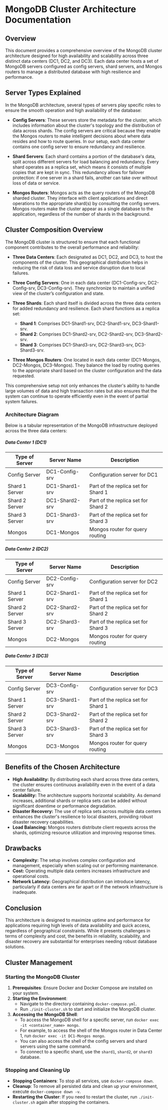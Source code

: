 # MongoDB Cluster Architecture Documentation

## Overview

This document provides a comprehensive overview of the MongoDB cluster architecture designed for high availability and scalability across three distinct data centers (DC1, DC2, and DC3). Each data center hosts a set of MongoDB servers configured as config servers, shard servers, and Mongos routers to manage a distributed database with high resilience and performance.

## Server Types Explained

In the MongoDB architecture, several types of servers play specific roles to ensure the smooth operation and high availability of the database:

- **Config Servers**: These servers store the metadata for the cluster, which includes information about the cluster's topology and the distribution of data across shards. The config servers are critical because they enable the Mongos routers to make intelligent decisions about where data resides and how to route queries. In our setup, each data center contains one config server to ensure redundancy and resilience.

- **Shard Servers**: Each shard contains a portion of the database's data, split across different servers for load balancing and redundancy. Every shard operates as a replica set, which means it consists of multiple copies that are kept in sync. This redundancy allows for failover protection: if one server in a shard fails, another can take over without loss of data or service.

- **Mongos Routers**: Mongos acts as the query routers of the MongoDB sharded cluster. They interface with client applications and direct operations to the appropriate shard(s) by consulting the config servers. Mongos routers make the cluster appear as a single database to the application, regardless of the number of shards in the background.

## Cluster Composition Overview

The MongoDB cluster is structured to ensure that each functional component contributes to the overall performance and reliability:

- **Three Data Centers**: Each designated as DC1, DC2, and DC3, to host the components of the cluster. This geographical distribution helps in reducing the risk of data loss and service disruption due to local failures.

- **Three Config Servers**: One in each data center (DC1-Config-srv, DC2-Config-srv, DC3-Config-srv). They synchronize to maintain a unified view of the cluster’s configuration and state.

- **Three Shards**: Each shard itself is divided across the three data centers for added redundancy and resilience. Each shard functions as a replica set:
  - **Shard 1**: Comprises DC1-Shard1-srv, DC2-Shard1-srv, DC3-Shard1-srv.
  - **Shard 2**: Comprises DC1-Shard2-srv, DC2-Shard2-srv, DC3-Shard2-srv.
  - **Shard 3**: Comprises DC1-Shard3-srv, DC2-Shard3-srv, DC3-Shard3-srv.

- **Three Mongos Routers**: One located in each data center (DC1-Mongos, DC2-Mongos, DC3-Mongos). They balance the load by routing queries to the appropriate shard based on the cluster configuration and the data requested.

This comprehensive setup not only enhances the cluster's ability to handle large volumes of data and high transaction rates but also ensures that the system can continue to operate efficiently even in the event of partial system failures.

### Architecture Diagram

Below is a tabular representation of the MongoDB infrastructure deployed across the three data centers:

##### Data Center 1 (DC1)

| **Type of Server** | **Server Name**  | **Description**                              |
|--------------------|------------------|----------------------------------------------|
| Config Server      | DC1-Config-srv   | Configuration server for DC1                 |
| Shard 1 Server     | DC1-Shard1-srv   | Part of the replica set for Shard 1          |
| Shard 2 Server     | DC1-Shard2-srv   | Part of the replica set for Shard 2          |
| Shard 3 Server     | DC1-Shard3-srv   | Part of the replica set for Shard 3          |
| Mongos             | DC1-Mongos       | Mongos router for query routing              |

##### Data Center 2 (DC2)

| **Type of Server** | **Server Name**  | **Description**                              |
|--------------------|------------------|----------------------------------------------|
| Config Server      | DC2-Config-srv   | Configuration server for DC2                 |
| Shard 1 Server     | DC2-Shard1-srv   | Part of the replica set for Shard 1          |
| Shard 2 Server     | DC2-Shard2-srv   | Part of the replica set for Shard 2          |
| Shard 3 Server     | DC2-Shard3-srv   | Part of the replica set for Shard 3          |
| Mongos             | DC2-Mongos       | Mongos router for query routing              |

##### Data Center 3 (DC3)

| **Type of Server** | **Server Name**  | **Description**                              |
|--------------------|------------------|----------------------------------------------|
| Config Server      | DC3-Config-srv   | Configuration server for DC3                 |
| Shard 1 Server     | DC3-Shard1-srv   | Part of the replica set for Shard 1          |
| Shard 2 Server     | DC3-Shard2-srv   | Part of the replica set for Shard 2          |
| Shard 3 Server     | DC3-Shard3-srv   | Part of the replica set for Shard 3          |
| Mongos             | DC3-Mongos       | Mongos router for query routing              |

## Benefits of the Chosen Architecture

- **High Availability:** By distributing each shard across three data centers, the cluster ensures continuous availability even in the event of a data center failure.
- **Scalability:** The architecture supports horizontal scalability. As demand increases, additional shards or replica sets can be added without significant downtime or performance degradation.
- **Disaster Recovery:** The use of replica sets across multiple data centers enhances the cluster's resilience to local disasters, providing robust disaster recovery capabilities.
- **Load Balancing:** Mongos routers distribute client requests across the shards, optimizing resource utilization and improving response times.

## Drawbacks

- **Complexity:** The setup involves complex configuration and management, especially when scaling out or performing maintenance.
- **Cost:** Operating multiple data centers increases infrastructure and operational costs.
- **Network Latency:** Geographical distribution can introduce latency, particularly if data centers are far apart or if the network infrastructure is inadequate.

## Conclusion

This architecture is designed to maximize uptime and performance for applications requiring high levels of data availability and quick access, regardless of geographical constraints. While it presents challenges in terms of complexity and cost, the benefits in reliability, scalability, and disaster recovery are substantial for enterprises needing robust database solutions.

## Cluster Management

### Starting the MongoDB Cluster
1. **Prerequisites**: Ensure Docker and Docker Compose are installed on your system.
2. **Starting the Environment**:
   - Navigate to the directory containing `docker-compose.yml`.
   - Run `./init-cluster.sh` to start and initialize the MongoDB cluster.
3. **Accessing the MongoDB Shell**:
   - To access the MongoDB shell for a specific server, run `docker exec -it <container_name> mongo`.
   - For example, to access the shell of the Mongos router in Data Center 1, run `docker exec -it DC1-Mongos mongo`.
   - You can also access the shell of the config servers and shard servers using the same command.
   - To connect to a specific shard, use the `shard1`, `shard2`, or `shard3` database.
   
### Stopping and Cleaning Up
- **Stopping Containers**: To stop all services, use `docker-compose down`.
- **Cleanup**: To remove all persisted data and clean up your environment, execute `docker-compose down -v`.
- **Restarting the Cluster**: If you need to restart the cluster, run `./init-cluster.sh` again after stopping the containers.
